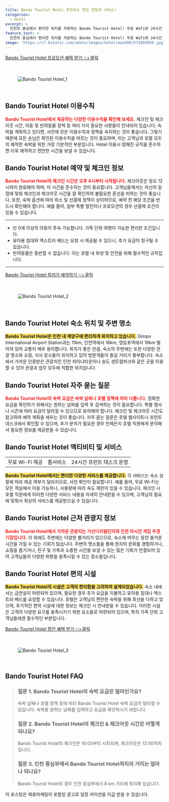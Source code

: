 ```yaml
---
title: Bando Tourist Hotel 추천숙소 멋진 전망과 서비스!
categories:
  - Hotel
excerpt: >
  인천의 중심에서 편리한 위치를 자랑하는 Bando Tourist Hotel! 무료 WiFi와 24시간 룸서비스로 완벽한 휴식을 제공하며 체크인은 16시부터 가능. 가족 여행도 걱정 없이 아동 동반 및 유아용 침대 요청 가능! 클릭하고 더 알아보세요!
feature_text: >
  인천의 중심에서 편리한 위치를 자랑하는 Bando Tourist Hotel! 무료 WiFi와 24시간 룸서비스로 완벽한 휴식을 제공하며 체크인은 16시부터 가능. 가족 여행도 걱정 없이 아동 동반 및 유아용 침대 요청 가능! 클릭하고 더 알아보세요!
image: 'https://cf.bstatic.com/xdata/images/hotel/max500/571056958.jpg?k=8fb57c16df6bb01ed2ccf4cd0e972a6e6e73c38f7262f570b9e795bb8369a9ab&o=&hp=1'
---
```


<p><a class="modoo-button" href="https://tinyurl.com/2yyutvdr" rel="nofollow noopener">Bando Tourist Hotel 프로모션 혜택 받기 👈 클릭</a></p><br/>
<figure class="image"><img alt="Bando Tourist Hotel_1" src="https://cf.bstatic.com/xdata/images/hotel/max1024x768/571056951.jpg?k=30ca1f113fa91377b42250ebdc201efcdf54d4e77e2703ea75020ecbf30d1dea&amp;o=&amp;hp=1"/></figure><br/>

<h2 id="호텔_이용수칙">Bando Tourist Hotel 이용수칙</h2>
<p><b><span style="color: #ee2323;">Bando Tourist Hotel에서 제공하는 다양한 이용수칙을 확인해 보세요.</span></b> 체크인 및 체크아웃 시간, 아동 및 반려동물 정책 등 여러 가지 중요한 사항들이 안내되어 있습니다. 숙박을 계획하고 있다면, 사전에 모든 이용수칙과 정책을 숙지하는 것이 좋습니다. 그렇기 때문에 모든 손님은 확인된 이용수칙을 따르는 것이 중요하며, 이는 고객님과 호텔 모두의 쾌적한 숙박을 위한 가장 기본적인 부분입니다. Hotel 이용시 정해진 규칙을 준수하면 더욱 쾌적하고 편안한 시간을 보낼 수 있습니다.</p>
<h2 id="예약_정보">Bando Tourist Hotel 예약 및 체크인 정보</h2>
<p><b><span style="color: #ee2323;">Bando Tourist Hotel의 체크인 시간은 오후 4시부터 시작됩니다.</span></b> 체크아웃은 정오 12시까지 완료해야 하며, 이 시간을 준수하는 것이 중요합니다. 고객님들께서는 자신의 일정에 맞춰 체크인과 체크아웃 시간을 잘 확인하여 불필요한 혼선을 피하는 것이 좋습니다. 또한, 숙박 옵션에 따라 취소 및 선결제 정책이 상이하므로, 예약 전 해당 조건을 반드시 확인해야 합니다. 예를 들어, 일부 특별 할인이나 프로모션의 경우 선결제 조건이 있을 수 있습니다.</p>
<hr/>
<ul>
<li>만 0세 이상의 아동이 투숙 가능합니다. 가족 단위 여행이 가능한 편리한 조건입니다.</li>
<li>유아용 침대와 엑스트라 베드는 요청 시 제공될 수 있으나, 추가 요금이 청구될 수 있습니다.</li>
<li>반려동물은 동반할 수 없습니다. 이는 호텔 내 위생 및 안전을 위해 필수적인 규칙입니다.</li>
</ul>
<hr/>
<p><a class="modoo-button" href="https://tinyurl.com/2yyutvdr" rel="nofollow noopener">Bando Tourist Hotel 최저가 예약하기 👈 클릭</a></p><br/>
<figure class="image"><img alt="Bando Tourist Hotel_2" src="https://cf.bstatic.com/xdata/images/hotel/max500/571056958.jpg?k=8fb57c16df6bb01ed2ccf4cd0e972a6e6e73c38f7262f570b9e795bb8369a9ab&amp;o=&amp;hp=1"/></figure><br/>
<h2 id="숙소_위치">Bando Tourist Hotel 숙소 위치 및 주변 명소</h2>
<p><b><span style="background-color: #ffe066;">Bando Tourist Hotel은 인천 내 계양구에 편리하게 위치하고 있습니다.</span></b> Gimpo International Airport Station과는 11km, 인천역에서 16km, 영등포역에서 19km 떨어져 있어 교통이 매우 용이합니다. 위치가 좋은 만큼, 숙소의 주변에는 또한 다양한 관광 명소와 쇼핑, 식사 장소들이 위치하고 있어 방문객들이 즐길 거리가 풍부합니다. 숙소에서 가까운 인증받은 관광지인 인천 차이나타운이나 송도 센트럴파크와 같은 곳을 이용할 수 있어 관광과 업무 모두에 적합한 위치입니다.</p>
<h2 id="자주_묻는_질문">Bando Tourist Hotel 자주 묻는 질문</h2>
<p><b><span style="color: #ee2323;">Bando Tourist Hotel의 숙박 요금은 숙박 날짜나 호텔 정책에 따라 다릅니다.</span></b> 정확한 요금을 확인하기 위해서는 원하는 날짜를 입력 후 검색하는 것이 필요합니다. 특별 행사나 시즌에 따라 요금이 달라질 수 있으므로 유의해야 합니다. 체크인 및 체크아웃 시간도 참고하여 예약 계획을 세우는 것이 좋습니다. 자주 묻는 질문은 호텔 웹사이트나 프런트 데스크에서 확인할 수 있으며, 추가 문의가 필요한 경우 언제든지 호텔 직원에게 문의해서 필요한 정보를 제공받을 수 있습니다.</p>
<h2 id="액티비티_및_서비스">Bando Tourist Hotel 액티비티 및 서비스</h2>
<table>
<tr>
<td>무료 Wi-Fi 제공</td>
<td>룸서비스</td>
<td>24시간 프런트 데스크 운영</td>
</tr>
</table>
<p><b><span style="background-color: #ffe066;">Bando Tourist Hotel에서는 편리한 다양한 서비스를 제공합니다.</span></b> 각 서비스는 숙소 상황에 따라 제공 여부가 달라지므로, 사전 확인이 필요합니다. 예를 들어, 무료 Wi-Fi는 모든 객실에서 이용 가능하나, 사용량에 따라 속도 제한이 있을 수 있습니다. 체크인 시 호텔 직원에게 이러한 다양한 서비스 내용을 자세히 안내받을 수 있으며, 고객님의 필요에 맞춰서 최상의 서비스를 제공받으실 수 있습니다.</p>
<h2 id="관광지_정보">Bando Tourist Hotel 근처 관광지 정보</h2>
<p><b><span style="color: #ee2323;">Bando Tourist Hotel에서 가까운 관광지는 가산디지털단지와 인천 아시안 게임 주경기장입니다.</span></b> 이 외에도 주변에는 다양한 볼거리가 있으므로, 숙소에 머무는 동안 즐거운 시간을 가질 수 있는 기회가 많습니다. 주변의 명소들을 통해 현지의 문화를 경험하거나, 쇼핑을 즐기거나, 친구 및 가족과 소중한 시간을 보낼 수 있는 많은 기회가 연결되어 있어 고객님들의 다양한 취향을 충족시킬 수 있는 장소들입니다.</p>
<h2 id="편의_시설">Bando Tourist Hotel 편의 시설</h2>
<p><b><span style="background-color: #ffe066;">Bando Tourist Hotel의 시설은 고객의 편리함을 고려하여 설계되었습니다.</span></b> 숙소 내에서는 금연실이 마련되어 있으며, 필요한 경우 추가 요금을 지불하고 유아용 침대나 엑스트라 베드를 요청할 수 있습니다. 호텔은 고객님의 편안한 숙박을 위해 최선을 다하고 있으며, 추가적인 편의 시설에 대한 정보는 체크인 시 안내받을 수 있습니다. 이러한 시설은 고객의 다양한 요구를 충족시키기 위한 요소들로 마련되어 있으며, 특히 가족 단위 고객님들에겐 필수적인 부분입니다.</p>

<p><a class="modoo-button" href="https://tinyurl.com/2yyutvdr" rel="nofollow noopener">Bando Tourist Hotel 할인 혜택 받기 👈 클릭</a></p><br>

<figure class="image"><img src="https://cf.bstatic.com/xdata/images/hotel/max500/571056965.jpg?k=1ca3be78895615e39807116e06fc73119e4317840f774bd0327396c4c04fa39d&o=&hp=1" alt="Bando Tourist Hotel_3"></figure><br>
<h2 id="Bando Tourist Hotel_FAQ">Bando Tourist Hotel FAQ</h2>
<div itemscope="" itemtype="https://schema.org/FAQPage"> <blockquote> <div itemscope="" itemprop="mainEntity" itemtype="https://schema.org/Question"> <h3 id="질문_1" itemprop="name">질문 1. Bando Tourist Hotel의 숙박 요금은 얼마인가요?</h3> <div itemscope="" itemprop="acceptedAnswer" itemtype="https://schema.org/Answer"> <span itemprop="text"> <p>숙박 날짜나 호텔 정책 등에 따라 Bando Tourist Hotel 숙박 요금이 달라질 수 있습니다. 숙박을 원하는 날짜를 입력하고 요금을 확인하시기 바랍니다.</p> </span> </div> </div> <div itemscope="" itemprop="mainEntity" itemtype="https://schema.org/Question"> <h3 id="질문_2" itemprop="name">질문 2. Bando Tourist Hotel의 체크인 & 체크아웃 시간은 어떻게 되나요?</h3> <div itemscope="" itemprop="acceptedAnswer" itemtype="https://schema.org/Answer"> <span itemprop="text"> <p>Bando Tourist Hotel의 체크인은 16:00부터 시작되며, 체크아웃은 12:00까지 입니다.</p> </span> </div> </div> <div itemscope="" itemprop="mainEntity" itemtype="https://schema.org/Question"> <h3 id="질문_3" itemprop="name">질문 3. 인천 중심부에서 Bando Tourist Hotel까지의 거리는 얼마나 되나요?</h3> <div itemscope="" itemprop="acceptedAnswer" itemtype="https://schema.org/Answer"> <span itemprop="text"> <p>Bando Tourist Hotel의 경우 인천 중심부에서 8 km 거리에 위치해 있습니다.</p> </span> </div> </div> </blockquote> </div><p>이 포스팅은 제휴마케팅이 포함된 광고로 일정 커미션을 지급 받을 수 있습니다.</p>

